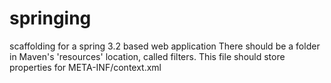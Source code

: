 springing
=========

scaffolding for a spring 3.2 based web application
There should be a folder in Maven's 'resources' location, called filters.
This file should store properties for META-INF/context.xml
